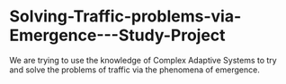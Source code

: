 # Solving-Traffic-problems-via-Emergence---Study-Project
We are trying to use the knowledge of Complex Adaptive Systems to try and solve the problems of traffic via the phenomena of emergence.
